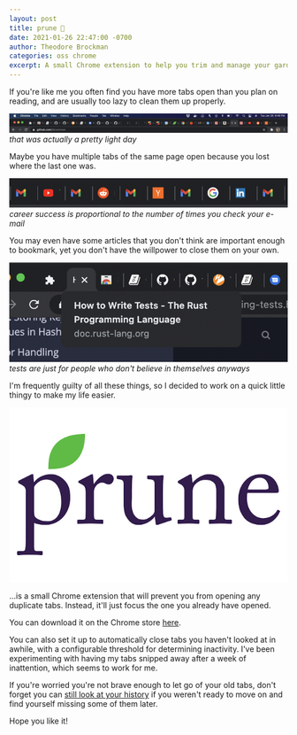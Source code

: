 ```yaml
---
layout: post
title: prune 🍇
date: 2021-01-26 22:47:00 -0700
author: Theodore Brockman
categories: oss chrome
excerpt: A small Chrome extension to help you trim and manage your garden of tabs.
---
```


If you're like me you often find you have more tabs open than you plan on reading, and are usually too lazy to clean them up properly.

![Many tabs](/assets/img/prune_many_tabs.png)
*that was actually a pretty light day*

Maybe you have multiple tabs of the same page open because you lost where the last one was.

![Multiple g-mail tabs open](/assets/img/prune_gmails.png)
*career success is proportional to the number of times you check your e-mail*

You may even have some articles that you don't think are important enough to bookmark, yet you don't have the willpower to close them on your own.

![Rust book testing tab](/assets/img/prune_one_day.png)
*tests are just for people who don't believe in themselves anyways*

I'm frequently guilty of all these things, so I decided to work on a quick little thingy to make my life easier.

[![Prune logo](/assets/img/prune_logo.jpg)](https://chrome.google.com/webstore/detail/prune/gblddboefgbljpngfhgekbpoigikbenh?hl=en)

...is a small Chrome extension that will prevent you from opening any duplicate tabs. Instead, it'll just focus the one you already have opened.

You can download it on the Chrome store [here](https://chrome.google.com/webstore/detail/prune/gblddboefgbljpngfhgekbpoigikbenh?hl=en).

You can also set it up to automatically close tabs you haven't looked at in awhile, with a configurable threshold for determining inactivity. I've been experimenting with having my tabs snipped away after a week of inattention, which seems to work for me. 

If you're worried you're not brave enough to let go of your old tabs, don't forget you can [still look at your history](chrome://history/) if you weren't ready to move on and find yourself missing some of them later.

Hope you like it!